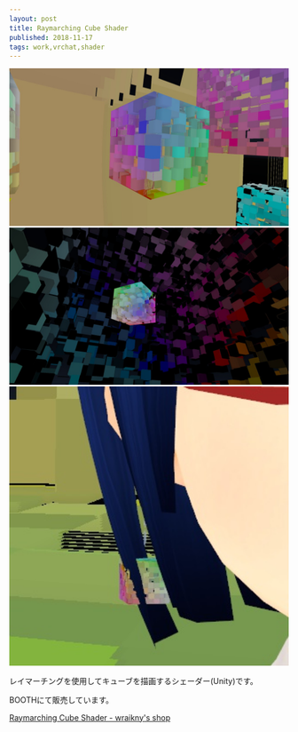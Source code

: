 ```yaml
---
layout: post
title: Raymarching Cube Shader 
published: 2018-11-17
tags: work,vrchat,shader
---
```


<img src="/images/works/rmcubes/rmcubes-1.jpg" width="560" class="has-image-centered">

<!--more-->

<img src="/images/works/rmcubes/rmcubes-2.jpg" width="560" class="has-image-centered">

<img src="/images/works/rmcubes/rmcubes-3.jpg" width="560" class="has-image-centered">

レイマーチングを使用してキューブを描画するシェーダー(Unity)です。

BOOTHにて販売しています。

[Raymarching Cube Shader - wraikny's shop](https://wraikny.booth.pm/items/1091055)
